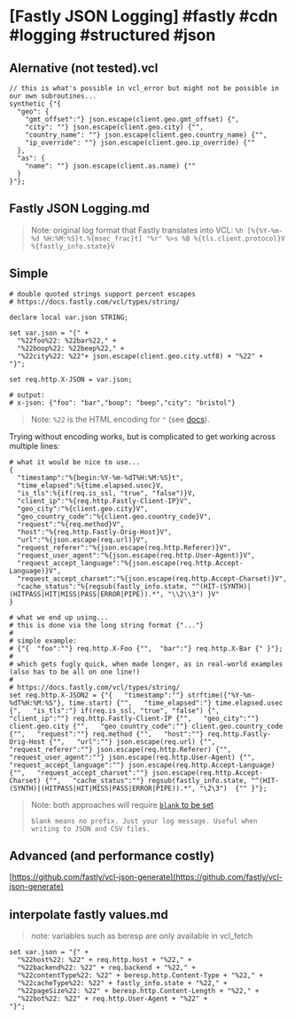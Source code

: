 # [Fastly JSON Logging] #fastly #cdn #logging #structured #json

## Alernative (not tested).vcl

```vcl
// this is what's possible in vcl_error but might not be possible in our own subroutines...
synthetic {"{
  "geo": {
    "gmt_offset":"} json.escape(client.geo.gmt_offset) {",
    "city": ""} json.escape(client.geo.city) {"",
    "country_name": ""} json.escape(client.geo.country_name) {"",
    "ip_override": ""} json.escape(client.geo.ip_override) {""
  },
  "as": {
    "name": ""} json.escape(client.as.name) {""
  }
}"};
```

## Fastly JSON Logging.md

> Note: original log format that Fastly translates into VCL:
> `%h [%{%Y-%m-%d %H:%M:%S}t.%{msec_frac}t] "%r" %>s %B %{tls.client.protocol}V %{fastly_info.state}V  ` 

## Simple

```vcl
# double quoted strings support percent escapes
# https://docs.fastly.com/vcl/types/string/

declare local var.json STRING;

set var.json = "{" + 
  "%22foo%22: %22bar%22," + 
  "%22boop%22: %22beep%22," + 
  "%22city%22: %22"+ json.escape(client.geo.city.utf8) + "%22" + 
"}";

set req.http.X-JSON = var.json;

# output:
# x-json: {"foo": "bar","boop": "beep","city": "bristol"}
```

> Note: `%22` is the HTML encoding for `"` (see [docs](https://docs.fastly.com/vcl/functions/json-escape/)).

Trying without encoding works, but is complicated to get working across multiple lines:

```vcl
# what it would be nice to use...
{
  "timestamp":"%{begin:%Y-%m-%dT%H:%M:%S}t",
  "time_elapsed":%{time.elapsed.usec}V,
  "is_tls":%{if(req.is_ssl, "true", "false")}V,
  "client_ip":"%{req.http.Fastly-Client-IP}V",
  "geo_city":"%{client.geo.city}V",
  "geo_country_code":"%{client.geo.country_code}V",
  "request":"%{req.method}V",
  "host":"%{req.http.Fastly-Orig-Host}V",
  "url":"%{json.escape(req.url)}V",
  "request_referer":"%{json.escape(req.http.Referer)}V",
  "request_user_agent":"%{json.escape(req.http.User-Agent)}V",
  "request_accept_language":"%{json.escape(req.http.Accept-Language)}V",
  "request_accept_charset":"%{json.escape(req.http.Accept-Charset)}V",
  "cache_status":"%{regsub(fastly_info.state, "^(HIT-(SYNTH)|(HITPASS|HIT|MISS|PASS|ERROR|PIPE)).*", "\\2\\3") }V"
}

# what we end up using...
# this is done via the long string format {"..."}
#
# simple example:
# {"{  "foo":""} req.http.X-Foo {"",  "bar":"} req.http.X-Bar {" }"};
#
# which gets fugly quick, when made longer, as in real-world examples (also has to be all on one line!)
#
# https://docs.fastly.com/vcl/types/string/
set req.http.X-JSON2 = {"{   "timestamp":""} strftime({"%Y-%m-%dT%H:%M:%S"}, time.start) {"",   "time_elapsed":"} time.elapsed.usec {",   "is_tls":"} if(req.is_ssl, "true", "false") {",   "client_ip":""} req.http.Fastly-Client-IP {"",   "geo_city":""} client.geo.city {"",   "geo_country_code":""} client.geo.country_code {"",   "request":""} req.method {"",   "host":""} req.http.Fastly-Orig-Host {"",   "url":""} json.escape(req.url) {"",   "request_referer":""} json.escape(req.http.Referer) {"",   "request_user_agent":""} json.escape(req.http.User-Agent) {"",   "request_accept_language":""} json.escape(req.http.Accept-Language) {"",   "request_accept_charset":""} json.escape(req.http.Accept-Charset) {"",   "cache_status":""} regsub(fastly_info.state, "^(HIT-(SYNTH)|(HITPASS|HIT|MISS|PASS|ERROR|PIPE)).*", "\2\3")  {"" }"};
```

> Note: both approaches will require [`blank` to be set](https://docs.fastly.com/guides/streaming-logs/changing-log-line-formats#available-message-formats)
>
> ```blank means no prefix. Just your log message. Useful when writing to JSON and CSV files.```

## Advanced (and performance costly)

[https://github.com/fastly/vcl-json-generate](https://github.com/fastly/vcl-json-generate)

## interpolate fastly values.md

> note: variables such as beresp are only available in vcl_fetch

```vcl
set var.json = "{" + 
  "%22host%22: %22" + req.http.host + "%22," + 
  "%22backend%22: %22" + req.backend + "%22," + 
  "%22contentType%22: %22" + beresp.http.Content-Type + "%22," + 
  "%22cacheType%22: %22" + fastly_info.state + "%22," + 
  "%22pageSize%22: %22" + beresp.http.Content-Length + "%22," + 
  "%22bot%22: %22" + req.http.User-Agent + "%22" + 
"}";
```

